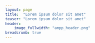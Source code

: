 ```yaml
---
layout: page
title:  "Lorem ipsum dolor sit amet"
teaser: "Lorem ipsum dolor sit amet"
header:
    image_fullwidth: "ampp_header.png"
breadcrumb: true
---
```



